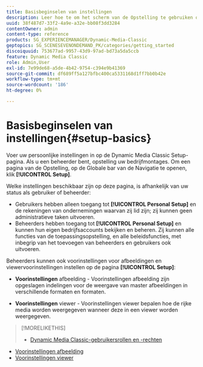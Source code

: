 ```yaml
---
title: Basisbeginselen van instellingen
description: Leer hoe te om het scherm van de Opstelling te gebruiken om uw persoonlijke montages in te gaan. Als u een beheerder bent, opstelling uw bedrijfmontages.
uuid: 38f487d7-33f2-4a9e-a32e-bb08f3dd3284
contentOwner: admin
content-type: reference
products: SG_EXPERIENCEMANAGER/Dynamic-Media-Classic
geptopics: SG_SCENESEVENONDEMAND_PK/categories/getting_started
discoiquuid: 753677ad-9957-43d9-97ad-bd73a5da5ccb
feature: Dynamic Media Classic
role: Admin,User
exl-id: 7e99de68-a5de-4b42-9754-c394e9b41369
source-git-commit: df689ff5a127bfbc400ca5331168d1ff7bb0b42e
workflow-type: tm+mt
source-wordcount: '186'
ht-degree: 0%

---
```


# Basisbeginselen van instellingen{#setup-basics}

Voer uw persoonlijke instellingen in op de Dynamic Media Classic Setup-pagina. Als u een beheerder bent, opstelling uw bedrijfmontages. Om een pagina van de Opstelling, op de Globale bar van de Navigatie te openen, klik **[!UICONTROL Setup]**.

Welke instellingen beschikbaar zijn op deze pagina, is afhankelijk van uw status als gebruiker of beheerder:

* Gebruikers hebben alleen toegang tot **[!UICONTROL Personal Setup]** en de rekeningen van ondernemingen waarvan zij lid zijn; zij kunnen geen administratieve taken uitvoeren.
* Beheerders hebben toegang tot **[!UICONTROL Personal Setup]** en kunnen hun eigen bedrijfsaccounts bekijken en beheren. Zij kunnen alle functies van de toepassingsopstelling, en alle beleidsfuncties, met inbegrip van het toevoegen van beheerders en gebruikers ook uitvoeren.

Beheerders kunnen ook voorinstellingen voor afbeeldingen en viewervoorinstellingen instellen op de pagina **[!UICONTROL Setup]**:

* **Voorinstellingen**  afbeelding - Voorinstellingen afbeelding zijn opgeslagen indelingen voor de weergave van master afbeeldingen in verschillende formaten en formaten.

* **Voorinstellingen**  viewer - Voorinstellingen viewer bepalen hoe de rijke media worden weergegeven wanneer deze in een viewer worden weergegeven.

>[!MORELIKETHIS]
>
>* [Dynamic Media Classic-gebruikersrollen en -rechten](administration-setup.md#user_administration)
* [Voorinstellingen afbeelding](application-setup.md#image_presets)
* [Voorinstellingen viewer](application-setup.md#viewer_presets)


